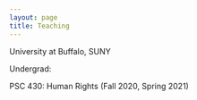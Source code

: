 ```yaml
---
layout: page
title: Teaching
---
```


University at Buffalo, SUNY

Undergrad:

PSC 430: Human Rights (Fall 2020, Spring 2021)

